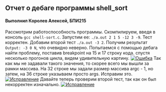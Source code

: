 ## Отчет о дебаге программы shell_sort
#### Выполнил Королев Алексей, БПИ215

Рассмотрим работоспособность программы. Скомпилируем, введя в консоль
``gcc shell-sort.c``.
Запустим ее: ``./a.out 2 1 5 -12 3 -9``. Тест корректен.
Добавим второй тест ``./a.out -3 2``.
Получим результат `` Output: -3 0 N``, что очевидно неверно.
Попытаемся с помощью дебага найти проблему, поставив breakpoint на 15 и 17 строку кода.
спустя несколько прогонов цикла, видем удивительную картину.
[![Ошибка](https://i.ibb.co/QpHjpXK/6e1e9882-b4a2-4983-a814-fbcd2aaea6dc.jpg)]()
Так как мы не задавали такого значения, то скорее всего мы вышли за рамки массива.
На 32 строке мы задали размер массива argc - 1, но затем, на 36 строке указываем просто args.
Исправим это.
[![Исправление](https://i.ibb.co/cwqxr1k/b5c19d9d-373e-42c9-8847-ccde733f0101.jpg)]()
Давайте теперь проверим второй тест, так как он был некорректен изначально.
[![Исправление](https://i.ibb.co/PtT7rNb/90ca902b-6f31-4708-88af-2ea7dcb28885.jpg)]()